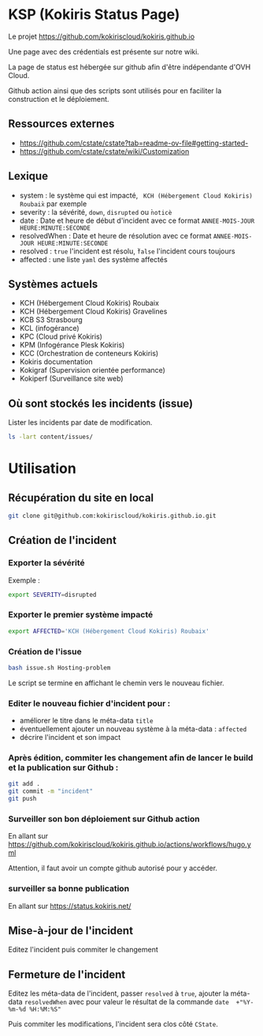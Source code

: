 # KSP (Kokiris Status Page)

Le projet https://github.com/kokiriscloud/kokiris.github.io

Une page avec des crédentials est présente sur notre wiki.

La page de status est hébergée sur github afin d'être indépendante d'OVH Cloud.

Github action ainsi que des scripts sont utilisés pour en faciliter la construction et le déploiement.

## Ressources externes

* https://github.com/cstate/cstate?tab=readme-ov-file#getting-started-
* https://github.com/cstate/cstate/wiki/Customization

## Lexique

* system : le système qui est impacté, ` KCH (Hébergement Cloud Kokiris) Roubaix̀` par exemple
* severity : la sévérité, `down`, `disrupted` ou ̀`noticè`
* date : Date et heure de début d'incident avec ce format `ANNEE-MOIS-JOUR HEURE:MINUTE:SECONDE`
* resolvedWhen : Date et heure de résolution avec ce format `ANNEE-MOIS-JOUR HEURE:MINUTE:SECONDE`
* resolved : `true` l'incident est résolu, ̀`false` l'incident cours toujours
* affected : une liste `yaml` des système affectés

## Systèmes actuels

 *  KCH (Hébergement Cloud Kokiris) Roubaix
 *  KCH (Hébergement Cloud Kokiris) Gravelines
 *  KCB S3 Strasbourg
 *  KCL (infogérance)
 *  KPC (Cloud privé Kokiris)
 *  KPM (Infogérance Plesk Kokiris)
 *  KCC (Orchestration de conteneurs Kokiris)
 *  Kokiris documentation
 *  Kokigraf (Supervision orientée performance)
 *  Kokiperf (Surveillance site web)

## Où sont stockés les incidents (issue) 

Lister les incidents par date de modification.

```bash
ls -lart content/issues/
```

# Utilisation

## Récupération du site en local

```bash
git clone git@github.com:kokiriscloud/kokiris.github.io.git
```

## Création de l'incident

### Exporter la sévérité 

Exemple :

```bash
export SEVERITY=disrupted
```

### Exporter le premier système impacté

```bash
export AFFECTED='KCH (Hébergement Cloud Kokiris) Roubaix'
```

### Création de l'issue

```bash
bash issue.sh Hosting-problem
```

Le script se termine en affichant le chemin vers le nouveau fichier.

### Editer le nouveau fichier d'incident pour :
* améliorer le titre dans le méta-data `title`
* éventuellement ajouter un nouveau système à la méta-data : `affected`
* décrire l'incident et son impact

### Après édition, commiter les changement afin de lancer le build et la publication sur Github :

```bash
git add .
git commit -m "incident"
git push
```

### Surveiller son bon déploiement sur Github action 

En allant sur https://github.com/kokiriscloud/kokiris.github.io/actions/workflows/hugo.yml

Attention, il faut avoir un compte github autorisé pour y accéder.

### surveiller sa bonne publication 

En allant sur https://status.kokiris.net/

## Mise-à-jour de l'incident

Editez l'incident puis commiter le changement

## Fermeture de l'incident 

Editez les méta-data de l'incident, passer `resolved` à `true`, ajouter la méta-data `resolvedWhen` avec pour valeur le résultat de la commande `date  +"%Y-%m-%d %H:%M:%S"`

Puis commiter les modifications, l'incident sera clos côté `CState`.
